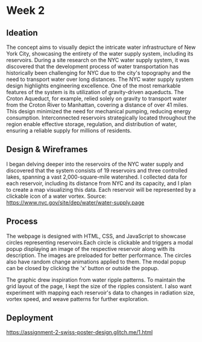 # Week 2

## Ideation
The concept aims to visually depict the intricate water infrastructure of New York City, showcasing the entirety of the water supply system, including its reservoirs.
During a site research on the NYC water supply system, it was discovered that the development process of water transportation has historically been challenging for NYC due to the city's topography and the need to transport water over long distances.
The NYC water supply system design highlights engineering excellence. One of the most remarkable features of the system is its utilization of gravity-driven aqueducts. The Croton Aqueduct, for example, relied solely on gravity to transport water from the Croton River to Manhattan, covering a distance of over 41 miles. This design minimized the need for mechanical pumping, reducing energy consumption. Interconnected reservoirs strategically located throughout the region enable effective storage, regulation, and distribution of water, ensuring a reliable supply for millions of residents.

## Design & Wireframes
I began delving deeper into the reservoirs of the NYC water supply and discovered that the system consists of 19 reservoirs and three controlled lakes, spanning a vast 2,000-square-mile watershed.
I collected data for each reservoir, including its distance from NYC and its capacity, and I plan to create a map visualizing this data. Each reservoir will be represented by a clickable icon of a water vortex.
Source: https://www.nyc.gov/site/dep/water/water-supply.page

## Process
The webpage is designed with HTML, CSS, and JavaScript to showcase circles representing reservoirs.Each circle is clickable and triggers a modal popup displaying an image of the respective reservoir along with its description. The images are preloaded for better performance. The circles also have random change animations applied to them. The modal popup can be closed by clicking the 'x' button or outside the popup. 

The graphic drew inspiration from water ripple patterns. To maintain the grid layout of the page, I kept the size of the ripples consistent.  I also want experiment with mapping each reservoir's data to changes in radiation size, vortex speed, and weave patterns for further exploration.

## Deployment
https://assignment-2-swiss-poster-design.glitch.me/1.html
